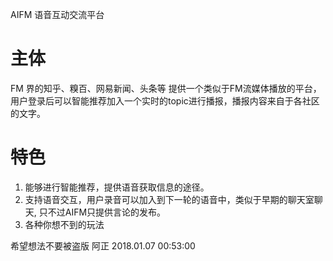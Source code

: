 AIFM 语音互动交流平台

主体
=======

FM 界的知乎、糗百、网易新闻、头条等
提供一个类似于FM流媒体播放的平台，用户登录后可以智能推荐加入一个实时的topic进行播报，播报内容来自于各社区的文字。

特色
==== 

1. 能够进行智能推荐，提供语音获取信息的途径。
2. 支持语音交互，用户录音可以加入到下一轮的语音中，类似于早期的聊天室聊天, 只不过AIFM只提供言论的发布。
3. 各种你想不到的玩法


希望想法不要被盗版
阿正 2018.01.07 00:53:00
